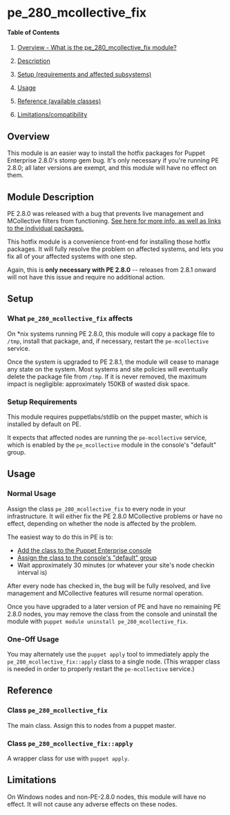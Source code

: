 # pe_280_mcollective_fix

[280_hotfixes]: https://puppetlabs.com/puppet-enterprise-hotfixes-2-8-0/
[add_class]: http://docs.puppetlabs.com/pe/2.8/console_classes_groups.html#adding-a-new-class
[assign_class]: http://docs.puppetlabs.com/pe/2.8/console_classes_groups.html#grouping-nodes

#### Table of Contents

1. [Overview - What is the pe_280_mcollective_fix module?](#overview)

2. [Description](#module-description)

3. [Setup (requirements and affected subsystems)](#setup)

4. [Usage](#usage)

5. [Reference (available classes)](#reference)

6. [Limitations/compatibility](#limitations)

## Overview

This module is an easier way to install the hotfix packages for Puppet Enterprise 2.8.0's stomp gem bug. It's only necessary if you're running PE 2.8.0; all later versions are exempt, and this module will have no effect on them.

## Module Description

PE 2.8.0 was released with a bug that prevents live management and MCollective filters from functioning. [See here for more info, as well as links to the individual packages.][280_hotfixes]

This hotfix module is a convenience front-end for installing those hotfix packages. It will fully resolve the problem on affected systems, and lets you fix all of your affected systems with one step.

Again, this is **only necessary with PE 2.8.0** -- releases from 2.8.1 onward will not have this issue and require no additional action.

## Setup

### What `pe_280_mcollective_fix` affects

On *nix systems running PE 2.8.0, this module will copy a package file to `/tmp`, install that package, and, if necessary, restart the `pe-mcollective` service.

Once the system is upgraded to PE 2.8.1, the module will cease to manage any state on the system. Most systems and site policies will eventually delete the package file from `/tmp`. If it is never removed, the maximum impact is negligible: approximately 150KB of wasted disk space.

### Setup Requirements

This module requires puppetlabs/stdlib on the puppet master, which is installed by default on PE.

It expects that affected nodes are running the `pe-mcollective` service, which is enabled by the `pe_mcollective` module in the console's "default" group.


## Usage

### Normal Usage

Assign the class `pe_280_mcollective_fix` to every node in your infrastructure. It will either fix the PE 2.8.0 MCollective problems or have no effect, depending on whether the node is affected by the problem.

The easiest way to do this in PE is to:

* [Add the class to the Puppet Enterprise console][add_class]
* [Assign the class to the console's "default" group][assign_class]
* Wait approximately 30 minutes (or whatever your site's node checkin interval is)

After every node has checked in, the bug will be fully resolved, and live management and MCollective features will resume normal operation.

Once you have upgraded to a later version of PE and have no remaining PE 2.8.0 nodes, you may remove the class from the console and uninstall the module with `puppet module uninstall pe_280_mcollective_fix`.

### One-Off Usage

You may alternately use the `puppet apply` tool to immediately apply the `pe_280_mcollective_fix::apply` class to a single node. (This wrapper class is needed in order to properly restart the `pe-mcollective` service.)

## Reference

### Class `pe_280_mcollective_fix`

The main class. Assign this to nodes from a puppet master.

### Class `pe_280_mcollective_fix::apply`

A wrapper class for use with `puppet apply`.

## Limitations

On Windows nodes and non-PE-2.8.0 nodes, this module will have no effect. It will not cause any adverse effects on these nodes.

